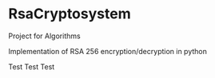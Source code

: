 # RsaCryptosystem

Project for Algorithms

Implementation of RSA 256 encryption/decryption in python

Test Test Test